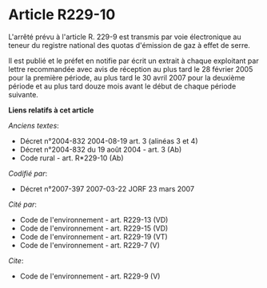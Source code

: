# Article R229-10

L'arrêté prévu à l'article R. 229-9 est transmis par voie électronique au teneur du registre national des quotas d'émission
de gaz à effet de serre. 

Il est publié et le préfet en notifie par écrit un extrait à chaque exploitant par lettre recommandée avec avis de réception
au plus tard le 28 février 2005 pour la première période, au plus tard le 30 avril 2007 pour la deuxième période et au plus
tard douze mois avant le début de chaque période suivante.

**Liens relatifs à cet article**

_Anciens textes_:

  - Décret n°2004-832 2004-08-19 art. 3 (alinéas 3 et 4)
  - Décret n°2004-832 du 19 août 2004 - art. 3 (Ab)
  - Code rural - art. R*229-10 (Ab)

_Codifié par_:

  - Décret n°2007-397 2007-03-22 JORF 23 mars 2007

_Cité par_:

  - Code de l'environnement - art. R229-13 (VD)
  - Code de l'environnement - art. R229-15 (VD)
  - Code de l'environnement - art. R229-19 (VT)
  - Code de l'environnement - art. R229-7 (V)

_Cite_:

  - Code de l'environnement - art. R229-9 (V)
